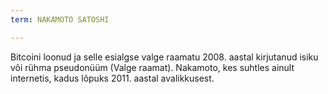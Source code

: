 ```yaml
---
term: NAKAMOTO SATOSHI

---
```

Bitcoini loonud ja selle esialgse valge raamatu 2008. aastal kirjutanud isiku või rühma pseudonüüm (Valge raamat). Nakamoto, kes suhtles ainult internetis, kadus lõpuks 2011. aastal avalikkusest.